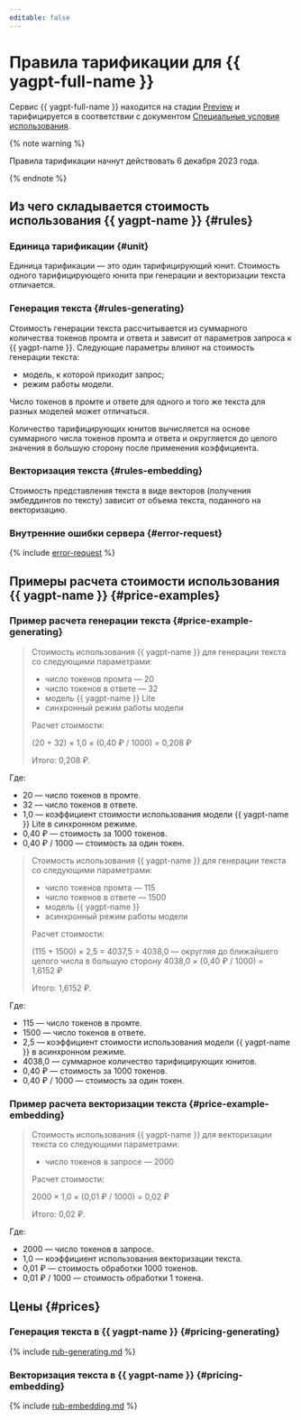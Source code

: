 ```yaml
---
editable: false
---
```


# Правила тарификации для {{ yagpt-full-name }}

Сервис {{ yagpt-full-name }} находится на стадии [Preview](../overview/concepts/launch-stages.md) и тарифицируется в соответствии с документом [Специальные условия использования](https://yandex.ru/legal/cloud_specialterms/?lang=ru#index__section_fk5_d4c_cgb).

{% note warning %}

Правила тарификации начнут действовать 6 декабря 2023 года.

{% endnote %}

## Из чего складывается стоимость использования {{ yagpt-name }} {#rules}

### Единица тарификации {#unit}

Единица тарификации — это один тарифицирующий юнит. Стоимость одного тарифицирующего юнита при генерации и векторизации текста отличается.

### Генерация текста {#rules-generating}

Стоимость генерации текста рассчитывается из суммарного количества токенов промта и ответа и зависит от параметров запроса к {{ yagpt-name }}. Следующие параметры влияют на стоимость генерации текста:

* модель, к которой приходит запрос;
* режим работы модели. 

Число токенов в промте и ответе для одного и того же текста для разных моделей может отличаться. 

Количество тарифицирующих юнитов вычисляется на основе суммарного числа токенов промта и ответа и округляется до целого значения в большую сторону после применения коэффициента.

### Векторизация текста {#rules-embedding}

Стоимость представления текста в виде векторов (получения эмбеддингов по тексту) зависит от объема текста, поданного на векторизацию. 

### Внутренние ошибки сервера {#error-request}

{% include [error-request](../_includes/speechkit/error-request.md) %}


## Примеры расчета стоимости использования {{ yagpt-name }} {#price-examples}

### Пример расчета генерации текста {#price-example-generating}

> Стоимость использования {{ yagpt-name }} для генерации текста со следующими параметрами:
> * число токенов промта — 20
> * число токенов в ответе — 32
> * модель {{ yagpt-name }} Lite
> * синхронный режим работы модели
> 
> Расчет стоимости:
> 
> (20 + 32) × 1,0 × (0,40&nbsp;₽ / 1000) = 0,208&nbsp;₽
>
> Итого: 0,208&nbsp;₽.

Где:
* 20 — число токенов в промте.
* 32 — число токенов в ответе.
* 1,0 — коэффициент стоимости использования модели {{ yagpt-name }} Lite в синхронном режиме.
* 0,40&nbsp;₽ — стоимость за 1000 токенов.
* 0,40&nbsp;₽ / 1000 — стоимость за один токен.


> Стоимость использования {{ yagpt-name }} для генерации текста со следующими параметрами:
> * число токенов промта — 115
> * число токенов в ответе — 1500
> * модель {{ yagpt-name }}
> * асинхронный режим работы модели
> 
> Расчет стоимости:
> 
> (115 + 1500) × 2,5 = 4037,5 = 4038,0 — округляя до ближайшего целого числа в большую сторону
> 4038,0 × (0,40&nbsp;₽ / 1000) = 1,6152&nbsp;₽
>
> Итого: 1,6152&nbsp;₽.

Где:
* 115 — число токенов в промте.
* 1500 — число токенов в ответе.
* 2,5 — коэффициент стоимости использования модели {{ yagpt-name }} в асинхронном режиме.
* 4038,0 — суммарное количество тарифицирующих юнитов.
* 0,40&nbsp;₽ — стоимость за 1000 токенов.
* 0,40&nbsp;₽ / 1000 — стоимость за один токен.

### Пример расчета векторизации текста {#price-example-embedding}

> Стоимость использования {{ yagpt-name }} для векторизации текста со следующими параметрами:
> * число токенов в запросе — 2000
> 
> Расчет стоимости:
> 
> 2000 × 1,0 × (0,01&nbsp;₽ / 1000) = 0,02&nbsp;₽
>
> Итого: 0,02&nbsp;₽.
 
Где:
* 2000 — число токенов в запросе.
* 1,0 — коэффициент использования векторизации текста.
* 0,01&nbsp;₽ — стоимость обработки 1000 токенов. 
* 0,01&nbsp;₽ / 1000 — стоимость обработки 1 токена. 


## Цены {#prices}

### Генерация текста в {{ yagpt-name }} {#pricing-generating}


{% include [rub-generating.md](../_pricing/yandexgpt/rub-generating.md) %}




### Векторизация текста в {{ yagpt-name }} {#pricing-embedding}


{% include [rub-embedding.md](../_pricing/yandexgpt/rub-embedding.md) %}



